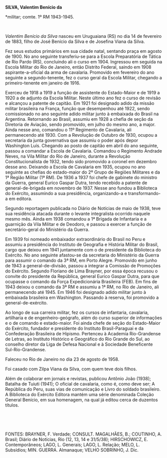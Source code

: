 **SILVA, Valentim Benício da**

\*militar; comte. 1º RM 1943-1945.

 

*Valentim Benício da Silva* nasceu em Uruguaiana (RS) no dia 14 de
fevereiro de 1883, filho de José Benício da Silva e de Josefina Viana da
Silva.

Fez seus estudos primários em sua cidade natal, sentando praça em agosto
de 1900. No ano seguinte transferiu-se para a Escola Preparatória de
Tática de Rio Pardo (RS), concluindo ali o curso em 1904. Ingressou em
seguida na Escola Militar do Rio de Janeiro, então Distrito Federal,
saindo em 1908 aspirante-a-oficial da arma de cavalaria. Promovido em
fevereiro do ano seguinte a segundo-tenente, fez o curso geral da Escola
Militar, chegando a primeiro-tenente em janeiro de 1916.

Exerceu de 1918 a 1919 a função de assistente do Estado-Maior e de 1919
a 1920 a de adjunto da Escola Militar. Neste último ano fez o curso de
revisão e alcançou a patente de capitão. Em 1921 foi designado adido da
missão militar brasileira na França, função que desempenhou até 1922,
sendo comissionado no ano seguinte adido militar junto à embaixada do
Brasil na Argentina. Retornando ao Brasil, assumiu em 1928 a chefia de
seção da Diretoria de Aviação, sendo promovido, em julho do mesmo ano, a
major. Ainda nesse ano, comandou o 11º Regimento de Cavalaria, ali
permanecendo até 1930. Com a Revolução de Outubro de 1930, ocupou a
secretaria da junta governativa que assumiu o poder após depor
Washington Luís. Chegando ao posto de capitão em abril do ano seguinte,
passou a comandar a Escola de Cavalaria. Comandou o Regimento Andrade
Neves, na Vila Militar do Rio de Janeiro, durante a Revolução
Constitucionalista de 1932, tendo sido promovido a coronel em dezembro
desse ano. Deixando a Escola de Cavalaria em 1935, ocupou no ano
seguinte as chefias do estado-maior do 2º Grupo de Regiões Militares e
da 1ª Região Militar (1ª RM). De 1936 a 1937 foi chefe de gabinete do
ministro da Guerra, general Eurico Gaspar Dutra, tendo recebido a
patente de general-de-brigada em novembro de 1937. Nesse ano fundou a
Biblioteca do Exército, assumindo a sua presidência, organizando-a e
transformando-a em editora.

Segundo reportagem publicada no Diário de Notícias de maio de 1938, teve
sua residência atacada durante o levante integralista ocorrido naquele
mesmo mês. Ainda em 1938 comandou a 1ª Brigada de Infantaria e a
guarnição da Vila Militar e de Deodoro, e passou a exercer a função de
secretário-geral do Ministério da Guerra.

Em 1939 foi nomeado embaixador extraordinário do Brasil no Peru e
assumiu a presidência do Instituto de Geografia e História Militar do
Brasil, cargo que deixou em 1941 juntamente com o de presidente da
Biblioteca do Exército. No ano seguinte afastou-se da secretaria do
Ministério da Guerra para assumir o comando da 3ª RM, em Porto Alegre.
Promovido em junho de 1943 a general-de-divisão, passou a integrar a
Comissão de Promoções do Exército. Segundo Floriano de Lima Brayner, por
essa época recusou o convite do presidente da República, general Eurico
Gaspar Dutra, para que ocupasse o comando da Força Expedicionária
Brasileira (FEB). Em fins de 1943 deixou o comando da 3ª RM e assumiu a
1ª RM, no Rio de Janeiro, ali permanecendo até 1945. Em 1946 foi
designado adido militar junto à embaixada brasileira em Washington.
Passando à reserva, foi promovido a general-de-exército.

Ao longo de sua carreira militar, fez os cursos de infantaria,
cavalaria, artilharia e de engenheiro-geógrafo, além do curso superior
de informações e o de comando e estado-maior. Foi ainda chefe de seção
do Estado-Maior do Exército, fundador e presidente do Instituto
Brasil-Paraguai e da Confederação Brasileira de Hipismo. Pertenceu à
Academia Rio-Grandense de Letras, ao Instituto Histórico e Geográfico do
Rio Grande do Sul, ao conselho diretor da Liga de Defesa Nacional e à
Sociedade Beneficente Sul-Rio-Grandense.

Faleceu no Rio de Janeiro no dia 23 de agosto de 1958.

Foi casado com Zilpa Viana da Silva, com quem teve dois filhos.

Além de colaborar em jornais e revistas, publicou Antônio João (1938);
Batalha de Tuiuti (1941); O oficial de cavalaria, como é, como deve ser;
A República do Peru, suas vias de comunicação e Livro do soldado
brasileiro. A Biblioteca do Exército Editora mantém uma série denominada
Coleção General Benício, em sua homenagem, na qual já editou cerca de
duzentos títulos.

 

 

FONTES: BRAYNER, F. Verdade; CONSULT. MAGALHÃES, B.; COUTINHO, A.
Brasil; Diário de Notícias, Rio (12, 13, 14 e 31/5/38); HIRSCHOWICZ, E.
Contemporâneos; LAGO, L. Generais; LAGO, L. Relação; MELO, L. Subsídios;
MIN. GUERRA. Almanaque; VELHO SOBRINHO, J. Dic.

 
